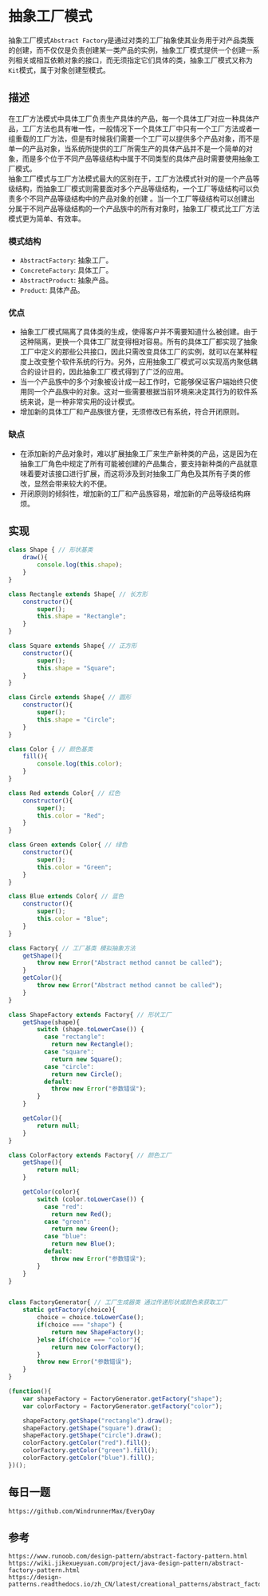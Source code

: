 # 抽象工厂模式
抽象工厂模式`Abstract Factory`是通过对类的工厂抽象使其业务用于对产品类簇的创建，而不仅仅是负责创建某一类产品的实例，抽象工厂模式提供一个创建一系列相关或相互依赖对象的接口，而无须指定它们具体的类，抽象工厂模式又称为`Kit`模式，属于对象创建型模式。

## 描述
在工厂方法模式中具体工厂负责生产具体的产品，每一个具体工厂对应一种具体产品，工厂方法也具有唯一性，一般情况下一个具体工厂中只有一个工厂方法或者一组重载的工厂方法，但是有时候我们需要一个工厂可以提供多个产品对象，而不是单一的产品对象，当系统所提供的工厂所需生产的具体产品并不是一个简单的对象，而是多个位于不同产品等级结构中属于不同类型的具体产品时需要使用抽象工厂模式。  
抽象工厂模式与工厂方法模式最大的区别在于，工厂方法模式针对的是一个产品等级结构，而抽象工厂模式则需要面对多个产品等级结构，一个工厂等级结构可以负责多个不同产品等级结构中的产品对象的创建 。当一个工厂等级结构可以创建出分属于不同产品等级结构的一个产品族中的所有对象时，抽象工厂模式比工厂方法模式更为简单、有效率。
  
### 模式结构
* `AbstractFactory`: 抽象工厂。
* `ConcreteFactory`: 具体工厂。
* `AbstractProduct`: 抽象产品。
* `Product`: 具体产品。

### 优点
* 抽象工厂模式隔离了具体类的生成，使得客户并不需要知道什么被创建。由于这种隔离，更换一个具体工厂就变得相对容易。所有的具体工厂都实现了抽象工厂中定义的那些公共接口，因此只需改变具体工厂的实例，就可以在某种程度上改变整个软件系统的行为。另外，应用抽象工厂模式可以实现高内聚低耦合的设计目的，因此抽象工厂模式得到了广泛的应用。
* 当一个产品族中的多个对象被设计成一起工作时，它能够保证客户端始终只使用同一个产品族中的对象。这对一些需要根据当前环境来决定其行为的软件系统来说，是一种非常实用的设计模式。
* 增加新的具体工厂和产品族很方便，无须修改已有系统，符合开闭原则。


### 缺点
* 在添加新的产品对象时，难以扩展抽象工厂来生产新种类的产品，这是因为在抽象工厂角色中规定了所有可能被创建的产品集合，要支持新种类的产品就意味着要对该接口进行扩展，而这将涉及到对抽象工厂角色及其所有子类的修改，显然会带来较大的不便。
* 开闭原则的倾斜性，增加新的工厂和产品族容易，增加新的产品等级结构麻烦。

##  实现

```javascript
class Shape { // 形状基类
    draw(){
        console.log(this.shape);
    }
}

class Rectangle extends Shape{ // 长方形
    constructor(){
        super();
        this.shape = "Rectangle";
    }
}

class Square extends Shape{ // 正方形
    constructor(){
        super();
        this.shape = "Square";
    }
}

class Circle extends Shape{ // 圆形
    constructor(){
        super();
        this.shape = "Circle";
    }
}

class Color { // 颜色基类
    fill(){
        console.log(this.color);
    }
}

class Red extends Color{ // 红色
    constructor(){
        super();
        this.color = "Red";
    }
}

class Green extends Color{ // 绿色
    constructor(){
        super();
        this.color = "Green";
    }
}

class Blue extends Color{ // 蓝色
    constructor(){
        super();
        this.color = "Blue";
    }
}

class Factory{ // 工厂基类 模拟抽象方法
    getShape(){
        throw new Error("Abstract method cannot be called");
    }
    getColor(){
        throw new Error("Abstract method cannot be called");
    }
}

class ShapeFactory extends Factory{ // 形状工厂
    getShape(shape){
        switch (shape.toLowerCase()) {
          case "rectangle":
            return new Rectangle();
          case "square":
            return new Square();
          case "circle":
            return new Circle();
          default:
            throw new Error("参数错误");
        }
    }

    getColor(){
        return null;
    }
}

class ColorFactory extends Factory{ // 颜色工厂
    getShape(){
        return null;
    }

    getColor(color){
        switch (color.toLowerCase()) {
          case "red":
            return new Red();
          case "green":
            return new Green();
          case "blue":
            return new Blue();
          default:
            throw new Error("参数错误");
        }
    }
}


class FactoryGenerator{ // 工厂生成器类 通过传递形状或颜色来获取工厂
    static getFactory(choice){
        choice = choice.toLowerCase();
        if(choice === "shape") {
            return new ShapeFactory();
        }else if(choice === "color"){
            return new ColorFactory();
        }
        throw new Error("参数错误");
    }
}

(function(){
    var shapeFactory = FactoryGenerator.getFactory("shape");
    var colorFactory = FactoryGenerator.getFactory("color");

    shapeFactory.getShape("rectangle").draw();
    shapeFactory.getShape("square").draw();
    shapeFactory.getShape("circle").draw();
    colorFactory.getColor("red").fill();
    colorFactory.getColor("green").fill();
    colorFactory.getColor("blue").fill();
})();
```


## 每日一题

```
https://github.com/WindrunnerMax/EveryDay
```

## 参考

```
https://www.runoob.com/design-pattern/abstract-factory-pattern.html
https://wiki.jikexueyuan.com/project/java-design-pattern/abstract-factory-pattern.html
https://design-patterns.readthedocs.io/zh_CN/latest/creational_patterns/abstract_factory.html
```

